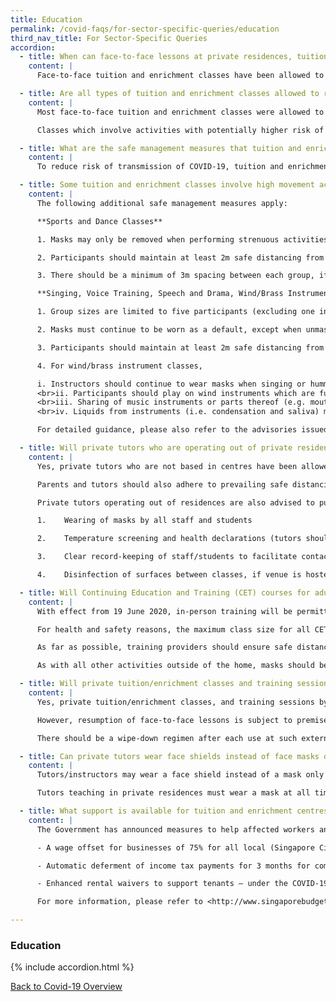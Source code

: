 ```yaml
---
title: Education
permalink: /covid-faqs/for-sector-specific-queries/education
third_nav_title: For Sector-Specific Queries
accordion:
  - title: When can face-to-face lessons at private residences, tuition centres and enrichment centres resume?
    content: |
      Face-to-face tuition and enrichment classes have been allowed to resume from 19 June 2020 in accordance to safe management measures.

  - title: Are all types of tuition and enrichment classes allowed to resume?
    content: |
      Most face-to-face tuition and enrichment classes were allowed to resume from Phase Two, which started on 19 June 2020. In line with the rest of the economy, they are subject to safe management measures. For more information, please refer [here](/safemanagement/sector/){:target="_blank"}.

      Classes which involve activities with potentially higher risk of virus transmission through droplet spread (such as singing, voice projection, playing of wind or brass instruments or other instruments that require intentional expulsion of air) have been allowed to resume from 3 August 2020. They will be subject to additional safe management measures as seen [here](https://www.nac.gov.sg/whatwedo/support/sustaining-the-arts-during-covid-19/Arts-and-Culture-Sector-Advisories.html){:target="_blank"}, in view of the higher risks involved.  

  - title: What are the safe management measures that tuition and enrichment centres should be implementing?
    content: |
      To reduce risk of transmission of COVID-19, tuition and enrichment centres are required to abide by the nationwide safe management measures for workplaces issued on 9 May 2020. These include health checks and declarations for all employees and students, the use of SafeEntry to support contact tracing, and regular cleaning of common facilities and high-touch areas. More details are available at the [MOE website](http://www.moe.gov.sg/faqs-covid-19-infection){:target="_blank"} and [GoBusiness website](/safemanagement/general/){:target="_blank"}.    

  - title: Some tuition and enrichment classes involve high movement activities (e.g. sports, dance), or activities which carry a higher risk of virus transmission through droplet spread (e.g. singing, wind/brass instruments). What additional safe management measures should be implemented?
    content: |
      The following additional safe management measures apply:

      **Sports and Dance Classes**

      1. Masks may only be removed when performing strenuous activities, although it is still recommended as good practice that masks be worn even under such circumstances.

      2. Participants should maintain at least 2m safe distancing from others, and try to minimise physical contact as much as possible

      3. There should be a minimum of 3m spacing between each group, if more than one group is using the same venue.

      **Singing, Voice Training, Speech and Drama, Wind/Brass Instrument Classes**

      1. Group sizes are limited to five participants (excluding one instructor), except for singing classes which are limited to one participant (excluding one instructor). No more than one group is permitted in the same room.

      2. Masks must continue to be worn as a default, except when unmasking is necessary for the activity. If possible, face shields should be worn even when unmasked.

      3. Participants should maintain at least 2m safe distancing from others and refrain from positioning themselves directly opposite each other. For singing classes, participants should sing away from each other. If they cannot do so, they should maintain more than 2m safe distancing from each other.

      4. For wind/brass instrument classes,

      i. Instructors should continue to wear masks when singing or humming a passage of music to demonstrate how it should sound when played on the instrument.
      <br>ii. Participants should play on wind instruments which are fully intact, and refrain from training practices involving only parts of the instrument (e.g. mouthpiece buzzing, playing with just the lead pipe) to prevent droplet transmission.
      <br>iii. Sharing of music instruments or parts thereof (e.g. mouthpieces, reeds) is not allowed.
      <br>iv. Liquids from instruments (i.e. condensation and saliva) must be collected and disposed of hygienically.

      For detailed guidance, please also refer to the advisories issued by [Sport Singapore](https://www.sportsingapore.gov.sg/newsroom/media-releases/2020/advisory-for-resumption-of-sport-and-physical-exercise-and-activity-for-phase-two-safe-transition){:target="_blank"} and the [National Arts Council](https://www.nac.gov.sg/whatwedo/support/sustaining-the-arts-during-covid-19/Arts-and-Culture-Sector-Advisories.html){:target="_blank"}.

  - title: Will private tutors who are operating out of private residences be allowed to resume face-to-face lessons?
    content: |
      Yes, private tutors who are not based in centres have been allowed to resume lessons from Phase Two i.e.  19 June 2020. Home-based tuition/enrichment is subject to prevailing safe management measures for home-based services, including the cap of eight unique visitors allowed in the home in a single day. Such tutors must also use SafeEntry for visitors to support contact tracing; if the tutor is awaiting the set-up of a SafeEntry account, s/he should maintain a manual log of visitors in the interim.

      Parents and tutors should also adhere to prevailing safe distancing measures, i.e. they should ensure that students and tutors maintain safe distancing of at least one metre at all times, with strictly no physical interaction between individuals. If it is not possible to apply one metre safe distancing between students (e.g. in residences), tutors must limit classes to no more than eight persons, including the tutor, with suitable spacing between individuals where possible.

      Private tutors operating out of residences are also advised to put in place appropriate precautionary measures, and work with parents to ensure that they are comfortable with the measures taken. These should include:

      1.	Wearing of masks by all staff and students

      2.	Temperature screening and health declarations (tutors should turn away or not conduct tuition for persons who are unwell or have been issued with Approved Absence/Leave of Absence by their respective schools or Stay Home Notice/Home Quarantine Order by the authorities)

      3.	Clear record-keeping of staff/students to facilitate contact-tracing (Note: Where the tutor has to visit multiple places of residence, the tutor is expected to maintain a personal log of his/her activities, to facilitate contact tracing if necessary.)

      4.	Disinfection of surfaces between classes, if venue is hosted by tutor and shared by multiple students

  - title: Will Continuing Education and Training (CET) courses for adults be allowed to continue?
    content: |      
      With effect from 19 June 2020, in-person training will be permitted for all CET activities at the Institutes of Higher Learning and by SSG-funded training providers. Notwithstanding this, online learning should remain the default for all CET activities where feasible.

      For health and safety reasons, the maximum class size for all CET activities is capped at 50 persons (including the trainer(s)). For SSG-funded CET programmes, SSG’s prevailing guideline for a maximum class size of 40 persons (including the trainer(s)) for course quality reasons remains and sits on top of this.

      As far as possible, training providers should ensure safe distancing of at least 1m between individuals at all times. Where not feasible or practical to do so, this 1m requirement can instead be enforced between groups, with each group made up of not more than eight persons, and no mixing between groups. There should be assigned seating in classrooms and other training venues where practicable.

      As with all other activities outside of the home, masks should be worn at all times.

  - title: Will private tuition/enrichment classes and training sessions held in external venues (e.g. function rooms) be allowed to resume?
    content: |        
      Yes, private tuition/enrichment classes, and training sessions by the Institutes of Higher Learning and SSG-funded training providers, conducted at external venues will be allowed to resume, if those venues are open. Such external venues may include condominium function rooms, private conference and meeting rooms, etc.

      However, resumption of face-to-face lessons is subject to premise capacity caps and safe management measures. Private providers should approach premise owners for advice on the capacity caps for their respective venues during Phase 2. No single room should hold more than 50 persons, including tutors/instructors/trainers, or the premise capacity cap, whichever is lower. For SSG-funded CET programmes, SSG’s prevailing guideline for a maximum class size of 40 persons (including the trainer(s)) for course quality reasons remains and sits on top of this.

      There should be a wipe-down regimen after each use at such external venues. Private providers must also adhere to the safe management guidelines for private tuition/enrichment and CET courses, which are outlined in the FAQs within this section.

  - title: Can private tutors wear face shields instead of face masks during private tuition/enrichment lessons?
    content: |   
      Tutors/instructors may wear a face shield instead of a mask only when they are teaching or delivering a lecture in a classroom or lecture-style setting, where they largely remain at the spot from which they are speaking, and are able to maintain a safe distance (i.e. at least one metre away) from any other person. They must wear a mask once they have finished teaching.

      Tutors teaching in private residences must wear a mask at all times.

  - title: What support is available for tuition and enrichment centres, which experienced a loss of income due to the earlier closures or prevailing safe management measures?
    content: |   
      The Government has announced measures to help affected workers and businesses tide over this period of decreased cashflow. These include:

      -	A wage offset for businesses of 75% for all local (Singapore Citizen and Permanent Resident) employees up to the first $4,600 of gross monthly wages for (a) April and May 2020; and (b) any further period they are not allowed to resume operations, or August 2020, whichever is earlier

      -	Automatic deferment of income tax payments for 3 months for companies and self-employed persons

      -	Enhanced rental waivers to support tenants – under the COVID-19 (Temporary Measures) Act, tenants who are unable to pay rent and serve a notice for relief will have their rental payments suspended for up to 6 months, and leases cannot be terminated by landlords for non-payment of rent.

      For more information, please refer to <http://www.singaporebudget.gov.sg>{:target="_blank"} and the [Ministry of Law website](http://www.mlaw.gov.sg){:target="_blank"}.

---
```


### Education

{% include accordion.html %}

[Back to Covid-19 Overview](/covid/)

